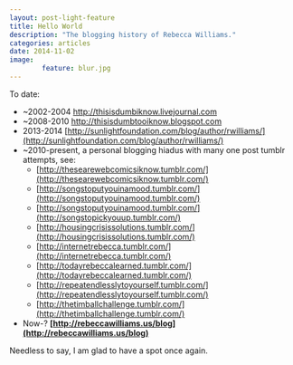 ```yaml
---
layout: post-light-feature
title: Hello World
description: "The blogging history of Rebecca Williams."
categories: articles
date: 2014-11-02
image:  
        feature: blur.jpg
---
```

To date:

* ~2002-2004 http://thisisdumbiknow.livejournal.com
* ~2008-2010 http://thisisdumbtooiknow.blogspot.com
* 2013-2014 [http://sunlightfoundation.com/blog/author/rwilliams/](http://sunlightfoundation.com/blog/author/rwilliams/)
* ~2010-present, a personal blogging hiadus with many one post tumblr attempts, see: 
	* [http://thesearewebcomicsiknow.tumblr.com/](http://thesearewebcomicsiknow.tumblr.com/)
	* [http://songstoputyouinamood.tumblr.com/](http://songstoputyouinamood.tumblr.com/)
	* [http://songstoputyouinamood.tumblr.com/](http://songstopickyouup.tumblr.com/)
	* [http://housingcrisissolutions.tumblr.com/](http://housingcrisissolutions.tumblr.com/)
	* [http://internetrebecca.tumblr.com/](http://internetrebecca.tumblr.com/)
	* [http://todayrebeccalearned.tumblr.com/](http://todayrebeccalearned.tumblr.com/)
	* [http://repeatendlesslytoyourself.tumblr.com/](http://repeatendlesslytoyourself.tumblr.com/)
	* [http://thetimballchallenge.tumblr.com/](http://thetimballchallenge.tumblr.com/)
* Now-? **[http://rebeccawilliams.us/blog](http://rebeccawilliams.us/blog)**

Needless to say, I am glad to have a spot once again. 


